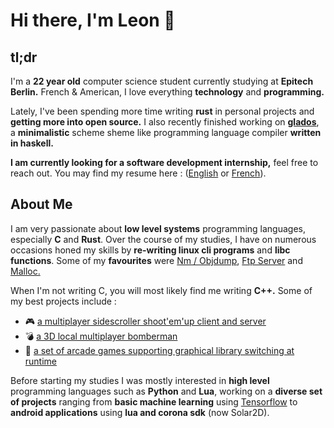 # Hi there, I'm Leon 👋

## tl;dr

I'm a **22 year old** computer science student currently studying at **Epitech Berlin.** French & American, I love everything **technology** and **programming.**

Lately, I've been spending more time writing **rust** in personal projects and **getting more into open source.** I also recently finished working on [**glados**](https://github.com/nLatt/GLaDOS-2023), a **minimalistic** scheme sheme like programming language compiler **written in haskell.**

**I am currently looking for a software development internship,** feel free to reach out.
You may find my resume here : ([English](https://drive.google.com/file/d/1cja2n7DVavwnvKHc0PdANNZvMXsU80IM/view?usp=sharing) or [French](https://drive.google.com/file/d/1GyQJhOUrEy7x7oMPE9xjI7oPbBekI3fz/view?usp=sharing)).

## About Me

I am very passionate about **low level systems** programming languages, especially **C** and **Rust**. Over the course of my studies, I have on numerous occasions honed my skills by **re-writing linux cli programs** and **libc functions**. Some of my **favourites** were [Nm / Objdump](https://github.com/mindoodoo/Nm-Objdump), [Ftp Server](https://github.com/mindoodoo/Ftp-Server) and [Malloc.](https://github.com/mindoodoo/Malloc)

When I'm not writing C, you will most likely find me writing **C++.** Some of my best projects include :

- :video_game: [a multiplayer sidescroller shoot'em'up client and server](https://github.com/Epitech-R-Type/R-Type)
- :bomb: [a 3D local multiplayer bomberman](https://github.com/mindoodoo/Indie-Studio)
- :game_die: [a set of arcade games supporting graphical library switching at runtime](https://github.com/mindoodoo/Arcade)


Before starting my studies I was mostly interested in **high level** programming languages such as **Python** and **Lua**, working on a **diverse set of projects** ranging from **basic machine learning** using [Tensorflow](https://github.com/tensorflow/tensorflow) to **android applications** using **lua and corona sdk** (now Solar2D).
